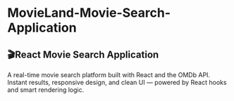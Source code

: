# MovieLand-Movie-Search-Application

## 🎬React Movie Search Application

A real-time movie search platform built with React and the OMDb API.
Instant results, responsive design, and clean UI — powered by React hooks and smart rendering logic.
